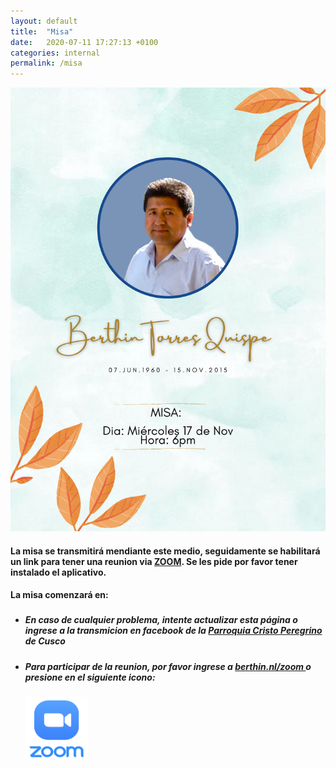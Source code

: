 ```yaml
---
layout: default
title:  "Misa"
date:   2020-07-11 17:27:13 +0100
categories: internal
permalink: /misa
---
```


<img src="extra/invitacion/invitacion-banner.png" alt="Invitacion a misa" width="1000">

<h4> <p> La misa se transmitir<span>&#xe1;</span> mendiante este medio, seguidamente se habilitar<span>&#xe1;</span> un link para tener una reunion via  <a href="https://zoom.us/download#client_4meeting">ZOOM</a>.
Se les pide por favor tener instalado el aplicativo.
</p> </h4>


<h4>La misa comenzar<span>&#xe1;</span> en: </h4>
<h3 style="text-align: center"><p id="demo"></p></h3>

<script>
// Set the date we're counting down to
var countDownDate = new Date("Wed, 17 Nov 2020 18:00:00 GMT-5").getTime();

// Update the count down every 1 second
var x = setInterval(function() {

  // Get today's date and time
  var now = new Date().getTime();

  // Find the distance between now and the count down date
  var distance = countDownDate - now;

  // Time calculations for days, hours, minutes and seconds
  var days = Math.floor(distance / (1000 * 60 * 60 * 24));
  var hours = Math.floor((distance % (1000 * 60 * 60 * 24)) / (1000 * 60 * 60));
  var minutes = Math.floor((distance % (1000 * 60 * 60)) / (1000 * 60));
  var seconds = Math.floor((distance % (1000 * 60)) / 1000);

  // Display the result in the element with id="demo"
  document.getElementById("demo").innerHTML = days + "d " + hours + "h "
  + minutes + "m " + seconds + "s ";

  // If the count down is finished, write some text
  if (distance < 0) {
    clearInterval(x);
    document.getElementById("demo").innerHTML = "EXPIRED";
  }
}, 1000);
</script>


<!--<div id="fb-root"></div>-->
<!--<script async defer crossorigin="anonymous" src="https://connect.facebook.net/en_US/sdk.js#xfbml=1&version=v8.0&appId=917287598380309&autoLogAppEvents=1" nonce="ig4vjTbZ"></script>-->

<!--<div class="fb-video" data-href="https://www.facebook.com/watch/?v=692276298392711" data-show-text="false" data-width=""><blockquote cite="https://developers.facebook.com/ChelseaFC/videos/692276298392711/" class="fb-xfbml-parse-ignore"><a href="https://developers.facebook.com/ChelseaFC/videos/692276298392711/">Matchday Live - Chelsea v Sheffield Utd!</a><p>All the build-up, including live team news for Chelsea v Sheffield Utd! 🔵</p>Posted by <a href="https://www.facebook.com/ChelseaFC/">Chelsea Football Club</a> on Saturday, November 7, 2020</blockquote></div>-->

<ul>
<li>
    <h5>En caso de cualquier problema, intente actualizar esta p<span>&#xe1;</span>gina o ingrese a la transmicion en facebook de la <a href="https://www.facebook.com/cristoperegrino.cusco">Parroquia Cristo Peregrino</a> de Cusco</h5>
</li>
<li>
    <h5>Para participar de la reunion, por favor ingrese a <a href="http://berthin.nl/zoom"> berthin.nl/zoom </a> o presione en el siguiente icono: </h5>
    <p>
    <a href="https://marvell.zoom.us/j/7421138172?pwd=YWRnekx5TDdIMER1MmZRdEV2UzFrZz09">
    <img border="0" alt="ZOOM" src="extra/invitacion/zoom.png" width="100" height="100">
    </a>
    </p>
</li>
</ul>
